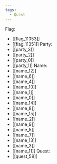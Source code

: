 ```yaml
---
tags:
  - Quest
---
```

Flag:
- [[flag_11053]]
- [[flag_11051]]
Party:
- [[party_3]]
- [[party_2]]
- [[party_0]]
- [[party_1]]
Name:
- [[name_12]]
- [[name_6]]
- [[name_4]]
- [[name_10]]
- [[name_1]]
- [[name_0]]
- [[name_14]]
- [[name_8]]
- [[name_15]]
- [[name_2]]
- [[name_9]]
- [[name_5]]
- [[name_7]]
- [[name_13]]
- [[name_3]]
- [[name_11]]
Quest:
- [[quest_59]]
